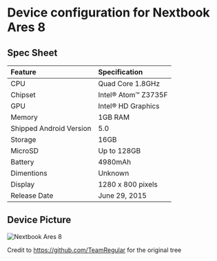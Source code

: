 # Device configuration for Nextbook Ares 8

## Spec Sheet
| Feature                 | Specification                     |
| :---------------------- | :-------------------------------- |
| CPU                     | Quad Core 1.8GHz                  |
| Chipset                 | Intel® Atom™ Z3735F               |
| GPU                     | Intel® HD Graphics                |
| Memory                  | 1GB RAM                           |
| Shipped Android Version | 5.0                               |
| Storage                 | 16GB                              |
| MicroSD                 | Up to 128GB                       |
| Battery                 | 4980mAh                           |
| Dimentions              | Unknown                           |
| Display                 | 1280 x 800 pixels                 |
| Release Date            | June 29, 2015                     |

## Device Picture
![Nextbook Ares 8](http://ll-us-i5.wal.co/dfw/dce07b8c-5b12/k2-_3589d4bf-345b-41c7-a877-7e998fa92c55.v1.jpg-9daeafa2d83e913f6580d00052e03fbc0413baca-webp-450x450.webp "Nextbook Ares 8")

Credit to https://github.com/TeamRegular for the original tree
